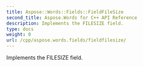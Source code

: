 ```yaml
---
title: Aspose::Words::Fields::FieldFileSize
second_title: Aspose.Words for C++ API Reference
description: Implements the FILESIZE field. 
type: docs
weight: 0
url: /cpp/aspose.words.fields/fieldfilesize/
---
```


Implements the FILESIZE field. 

